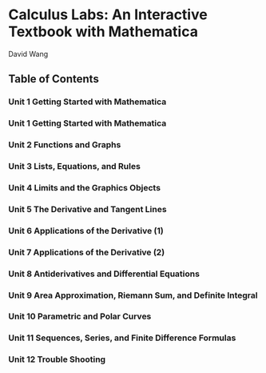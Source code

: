 # Calculus Labs: An Interactive Textbook with Mathematica
David Wang
## Table of Contents
### Unit 1		Getting Started with Mathematica
### Unit 1		Getting Started with Mathematica
### Unit 2		Functions and Graphs
### Unit 3		Lists, Equations, and Rules
### Unit 4		Limits and the Graphics Objects
### Unit 5		The Derivative and Tangent Lines
### Unit 6		Applications of the Derivative (1)
### Unit 7		Applications of the Derivative (2)
### Unit 8		Antiderivatives and Differential Equations
### Unit 9		Area Approximation, Riemann Sum, and Definite Integral
### Unit 10		Parametric and Polar Curves
### Unit 11		Sequences, Series, and Finite Difference Formulas
### Unit 12		Trouble Shooting
